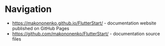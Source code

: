 # Navigation

- https://makononenko.github.io/FlutterStart/ - documentation website published on GitHub Pages
- https://github.com/makononenko/FlutterStart/ - documentation source files
